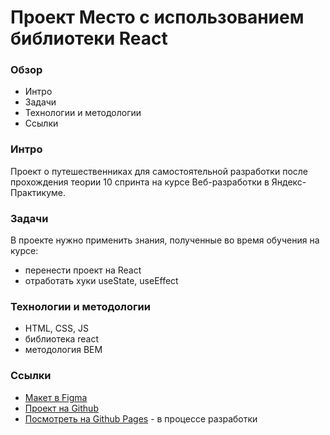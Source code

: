 # Проект Место с использованием библиотеки React

### Обзор

- Интро
- Задачи
- Технологии и методологии
- Ссылки

### Интро

Проект о путешественниках для самостоятельной разработки после прохождения теории 10 спринта на курсе Веб-разработки в Яндекс-Практикуме.

### Задачи

В проекте нужно применить знания, полученные во время обучения на курсе:

- перенести проект на React
- отработать хуки useState, useEffect

### Технологии и методологии

- HTML, CSS, JS
- библиотека react
- методология BEM

### Ссылки

- [Макет в Figma](https://www.figma.com/file/2cn9N9jSkmxD84oJik7xL7/JavaScript.-Sprint-4?node-id=0%3A1)
- [Проект на Github](https://github.com/ivan-lev/mesto-react)
- [Посмотреть на Github Pages](https://ivan-lev.github.io/mesto-react/) - в процессе разработки
